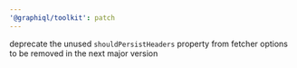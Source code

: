 ```yaml
---
'@graphiql/toolkit': patch
---
```


deprecate the unused `shouldPersistHeaders` property from fetcher options to be removed in the next major version
